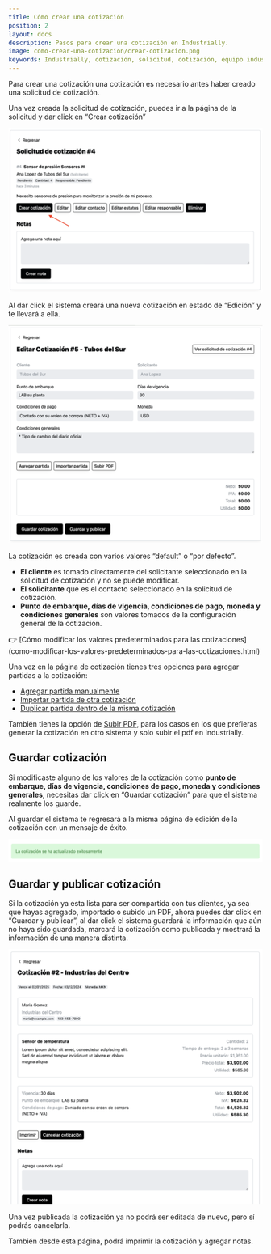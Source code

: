```yaml
---
title: Cómo crear una cotización
position: 2
layout: docs
description: Pasos para crear una cotización en Industrially.
image: como-crear-una-cotizacion/crear-cotizacion.png
keywords: Industrially, cotización, solicitud, cotización, equipo industrial, software para proveedores industriales, gestión de solicitudes, flujo de cotización, equipo industrial, portal de clientes, seguimiento de cotizaciones
---
```


Para crear una cotización una cotización es necesario antes haber creado una solicitud de cotización.

Una vez creada la solicitud de cotización, puedes ir a la página de la solicitud y dar click en “Crear cotización”

![Crear cotización](como-crear-una-cotizacion/crear-cotizacion.png)

Al dar click el sistema creará una nueva cotización en estado de “Edición” y te llevará a ella.

![Cotización](como-crear-una-cotizacion/cotizacion.png)

La cotización es creada con varios valores “default” o “por defecto”.

- **El cliente** es tomado directamente del solicitante seleccionado en la solicitud de cotización y no se puede modificar.
- **El solicitante** que es el contacto seleccionado en la solicitud de cotización.
- **Punto de embarque, días de vigencia, condiciones de pago, moneda y condiciones generales** son valores tomados de la configuración general de la cotización.

<aside class="p-4 bg-gray-100 rounded-lg">
👉 [Cómo modificar los valores predeterminados para las cotizaciones](como-modificar-los-valores-predeterminados-para-las-cotizaciones.html)
</aside>

Una vez en la página de cotización tienes tres opciones para agregar partidas a la cotización:

* [Agregar partida manualmente](como-agregar-partida-manualmente.html)
* [Importar partida de otra cotización](como-importar-partida-de-otra-cotizacion.html)
* [Duplicar partida dentro de la misma cotización](como-duplicar-partida-dentro-de-la-misma-cotizacion.html)

También tienes la opción de [Subir PDF](como-subir-pdf-de-cotizacion.html), para los casos en los que prefieras generar la cotización en otro sistema y solo subir el pdf en Industrially.

## Guardar cotización

Si modificaste alguno de los valores de la cotización como **punto de embarque, días de vigencia, condiciones de pago, moneda y condiciones generales**, necesitas dar click en “Guardar cotización” para que el sistema realmente los guarde.

Al guardar el sistema te regresará a la misma página de edición de la cotización con un mensaje de éxito.

![Guardar cotización](como-crear-una-cotizacion/guardar-cotizacion.png)

## Guardar y publicar cotización

Si la cotización ya esta lista para ser compartida con tus clientes, ya sea que hayas agregado, importado o subido un PDF, ahora puedes dar click en “Guardar y publicar”, al dar click el sistema guardará la información que aún no haya sido guardada, marcará la cotización como publicada y mostrará la información de una manera distinta.

![Guardar y publicar cotización](como-crear-una-cotizacion/guardar-y-publicar-cotizacion.png)

Una vez publicada la cotización ya no podrá ser editada de nuevo, pero sí podrás cancelarla.

También desde esta página, podrá imprimir la cotización y agregar notas.